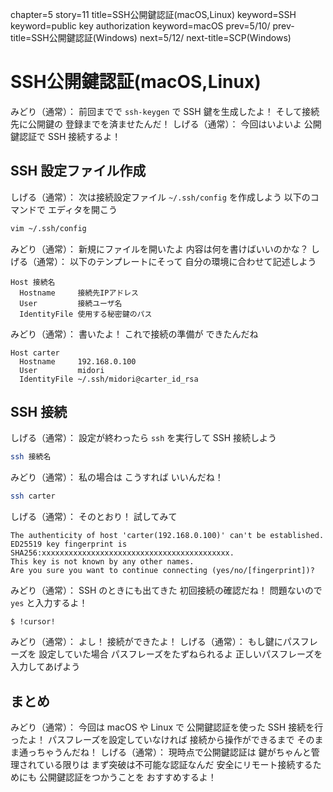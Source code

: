 chapter=5
story=11
title=SSH公開鍵認証(macOS,Linux)
keyword=SSH
keyword=public key authorization
keyword=macOS
prev=5/10/
prev-title=SSH公開鍵認証(Windows)
next=5/12/
next-title=SCP(Windows)

# SSH公開鍵認証(macOS,Linux)

みどり（通常）：
  前回までで `ssh-keygen` で
  SSH 鍵を生成したよ！
  そして接続先に公開鍵の
  登録までを済ませたんだ！
しげる（通常）：
  今回はいよいよ
  公開鍵認証で
  SSH 接続するよ！

## SSH 設定ファイル作成

しげる（通常）：
  次は接続設定ファイル
  `~/.ssh/config` を作成しよう
  以下のコマンドで
  エディタを開こう

```bash
vim ~/.ssh/config
```

みどり（通常）：
  新規にファイルを開いたよ
  内容は何を書けばいいのかな？
しげる（通常）：
  以下のテンプレートにそって
  自分の環境に合わせて記述しよう

```plaintext
Host 接続名
  Hostname     接続先IPアドレス
  User         接続ユーザ名
  IdentityFile 使用する秘密鍵のパス
```

みどり（通常）：
  書いたよ！
  これで接続の準備が
  できたんだね

```plaintext
Host carter
  Hostname     192.168.0.100
  User         midori
  IdentityFile ~/.ssh/midori@carter_id_rsa
```

## SSH 接続

しげる（通常）：
  設定が終わったら
  `ssh` を実行して
  SSH 接続しよう

```bash
ssh 接続名
```

みどり（通常）：
  私の場合は
  こうすれば
  いいんだね！

```bash
ssh carter
```

しげる（通常）：
  そのとおり！
  試してみて

```console
The authenticity of host 'carter(192.168.0.100)' can't be established.
ED25519 key fingerprint is SHA256:xxxxxxxxxxxxxxxxxxxxxxxxxxxxxxxxxxxxxxxxxx.
This key is not known by any other names.
Are you sure you want to continue connecting (yes/no/[fingerprint])?
```

みどり（通常）：
  SSH のときにも出てきた
  初回接続の確認だね！
  問題ないので
  `yes` と入力するよ！

```console
$ !cursor!
```

みどり（通常）：
  よし！
  接続ができたよ！
しげる（通常）：
  もし鍵にパスフレーズを
  設定していた場合
  パスフレーズをたずねられるよ
  正しいパスフレーズを
  入力してあげよう

## まとめ

みどり（通常）：
  今回は macOS や Linux で
  公開鍵認証を使った
  SSH 接続を行ったよ！
  パスフレーズを設定していなければ
  接続から操作ができるまで
  そのまま通っちゃうんだね！
しげる（通常）：
  現時点で公開鍵認証は
  鍵がちゃんと管理されている限りは
  まず突破は不可能な認証なんだ
  安全にリモート接続するためにも
  公開鍵認証をつかうことを
  おすすめするよ！

